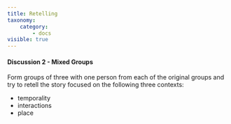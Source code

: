 ```yaml
---
title: Retelling
taxonomy:
    category:
        - docs
visible: true
---
```

#### Discussion 2 - Mixed Groups

Form groups of three with one person from each of the original groups and try to retell the story focused on the following three contexts:
- temporality
- interactions
- place
